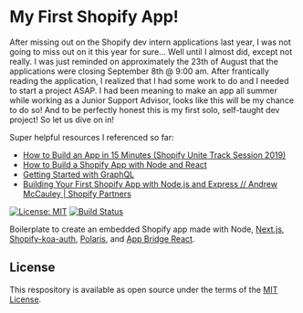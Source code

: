 # My First Shopify App!

After missing out on the Shopify dev intern applications last year, I was not going to miss out on it this year for sure… Well until I almost did, except not really. I was just reminded on approximately the 23th of August that the applications were closing September 8th @ 9:00 am. After frantically reading the application, I realized that I had some work to do and I needed to start a project ASAP. I had been meaning to make an app all summer while working as a Junior Support Advisor, looks like this will be my chance to do so! And to be perfectly honest this is my first solo, self-taught dev project! So let us dive on in!

Super helpful resources I referenced so far:

* [How to Build an App in 15 Minutes (Shopify Unite Track Session 2019)](https://www.youtube.com/watch?v=gwp2rL_fdmY&t=2s)
* [How to Build a Shopify App with Node and React](https://www.youtube.com/watch?v=PIXN032XJJ8&t=77s)
* [Getting Started with GraphQL](https://www.youtube.com/watch?v=ARgQ4oK0Mz8&t=6s)
* [Building Your First Shopify App with Node.js and Express // Andrew McCauley | Shopify Partners](https://www.youtube.com/watch?v=D3iO4mZHgLk&t=945s)

[![License: MIT](https://img.shields.io/badge/License-MIT-green.svg)](LICENSE.md)
[![Build Status](https://travis-ci.com/Shopify/shopify-app-node.svg?branch=master)](https://travis-ci.com/Shopify/shopify-app-node)

Boilerplate to create an embedded Shopify app made with Node, [Next.js](https://nextjs.org/), [Shopify-koa-auth](https://github.com/Shopify/quilt/tree/master/packages/koa-shopify-auth), [Polaris](https://github.com/Shopify/polaris-react), and [App Bridge React](https://github.com/Shopify/app-bridge/tree/master/packages/app-bridge-react).

## License

This respository is available as open source under the terms of the [MIT License](https://opensource.org/licenses/MIT).
